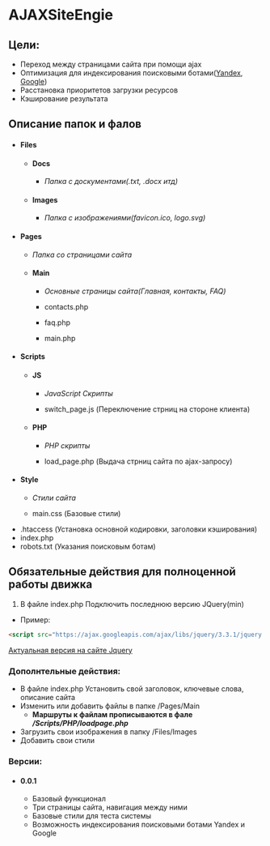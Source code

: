# AJAXSiteEngie

## Цели:

+ Переход между страницами сайта при помощи ajax
+ Оптимизация для индексирования поисковыми ботами([Yandex](https://yandex.com), [Google](https://google.com))
+ Расстановка приоритетов загрузки ресурсов
+ Кэширование результата

## Описание папок и фалов
+ #### Files
  + #### Docs
    * *Папка с доскументами(.txt, .docx итд)*
  + #### Images
    * *Папка с изображениями(favicon.ico, logo.svg)*
+ #### Pages
  * *Папка со страницами сайта*
  + #### Main
    * *Основные страницы сайта(Главная, контакты, FAQ)*
    
    * contacts.php
    * faq.php
    * main.php
+ #### Scripts
  + #### JS
    * *JavaScript Скрипты*
    
    * switch_page.js (Переключение стрниц на стороне клиента)
  + #### PHP
    * *PHP скрипты*
    
    * load_page.php (Выдача стрниц сайта по ajax-запросу)
+ #### Style
  * *Стили сайта*
  
  * main.css (Базовые стили)

* .htaccess (Установка основной кодировки, заголовки кэширования)
* index.php 
* robots.txt (Указания поисковым ботам)

  
## Обязательные действия для полноценной работы движка
1. В файле index.php Подключить последнюю версию JQuery(min)
  * Пример:
  ```html
  <script src="https://ajax.googleapis.com/ajax/libs/jquery/3.3.1/jquery.min.js"></script>
  ```
  [Актуальная версия на сайте Jquery](https://jquery.com/)


### Дополнтельные действия:
* В файле index.php Установить свой заголовок, ключевые слова, описание сайта
* Изменить или добавить файлы в папке /Pages/Main
  * **Маршруты к файлам прописываются в фале _/Scripts/PHP/loadpage.php_**
* Загрузить свои изображения в папку /Files/Images
* Добавить свои стили

### Версии:
* #### 0.0.1
  * Базовый функционал
  * Три страницы сайта, навигация между ними
  * Базовые стили для теста системы
  * Возможность индексирования поисковыми ботами Yandex и Google
  
